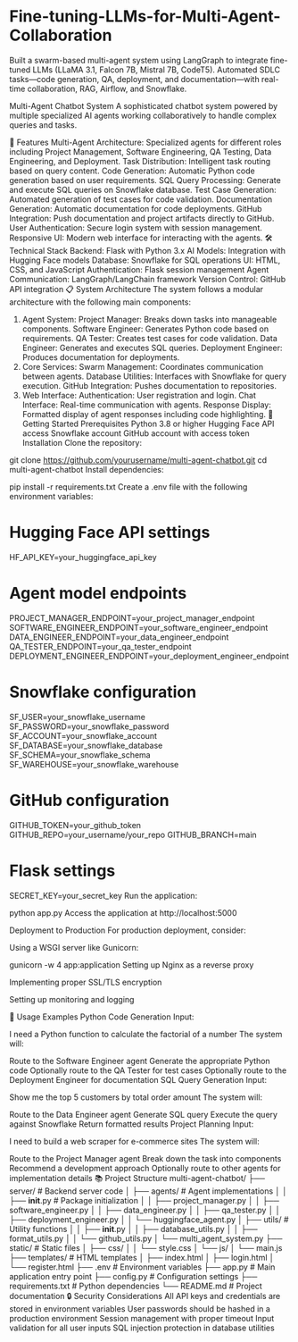 # Fine-tuning-LLMs-for-Multi-Agent-Collaboration
Built a swarm-based multi-agent system using LangGraph to integrate fine-tuned LLMs (LLaMA 3.1, Falcon 7B, Mistral 7B, CodeT5). Automated SDLC tasks—code generation, QA, deployment, and documentation—with real-time collaboration, RAG, Airflow, and Snowflake.


Multi-Agent Chatbot System
A sophisticated chatbot system powered by multiple specialized AI agents working collaboratively to handle complex queries and tasks.

🌟 Features
Multi-Agent Architecture: Specialized agents for different roles including Project Management, Software Engineering, QA Testing, Data Engineering, and Deployment.
Task Distribution: Intelligent task routing based on query content.
Code Generation: Automatic Python code generation based on user requirements.
SQL Query Processing: Generate and execute SQL queries on Snowflake database.
Test Case Generation: Automated generation of test cases for code validation.
Documentation Generation: Automatic documentation for code deployments.
GitHub Integration: Push documentation and project artifacts directly to GitHub.
User Authentication: Secure login system with session management.
Responsive UI: Modern web interface for interacting with the agents.
🛠️ Technical Stack
Backend: Flask with Python 3.x
AI Models: Integration with Hugging Face models
Database: Snowflake for SQL operations
UI: HTML, CSS, and JavaScript
Authentication: Flask session management
Agent Communication: LangGraph/LangChain framework
Version Control: GitHub API integration
📋 System Architecture
The system follows a modular architecture with the following main components:

1. Agent System:
Project Manager: Breaks down tasks into manageable components.
Software Engineer: Generates Python code based on requirements.
QA Tester: Creates test cases for code validation.
Data Engineer: Generates and executes SQL queries.
Deployment Engineer: Produces documentation for deployments.
2. Core Services:
Swarm Management: Coordinates communication between agents.
Database Utilities: Interfaces with Snowflake for query execution.
GitHub Integration: Pushes documentation to repositories.
3. Web Interface:
Authentication: User registration and login.
Chat Interface: Real-time communication with agents.
Response Display: Formatted display of agent responses including code highlighting.
🚀 Getting Started
Prerequisites
Python 3.8 or higher
Hugging Face API access
Snowflake account
GitHub account with access token
Installation
Clone the repository:

git clone https://github.com/yourusername/multi-agent-chatbot.git
cd multi-agent-chatbot
Install dependencies:

pip install -r requirements.txt
Create a .env file with the following environment variables:

# Hugging Face API settings
HF_API_KEY=your_huggingface_api_key

# Agent model endpoints
PROJECT_MANAGER_ENDPOINT=your_project_manager_endpoint
SOFTWARE_ENGINEER_ENDPOINT=your_software_engineer_endpoint
DATA_ENGINEER_ENDPOINT=your_data_engineer_endpoint
QA_TESTER_ENDPOINT=your_qa_tester_endpoint
DEPLOYMENT_ENGINEER_ENDPOINT=your_deployment_engineer_endpoint

# Snowflake configuration
SF_USER=your_snowflake_username
SF_PASSWORD=your_snowflake_password
SF_ACCOUNT=your_snowflake_account
SF_DATABASE=your_snowflake_database
SF_SCHEMA=your_snowflake_schema
SF_WAREHOUSE=your_snowflake_warehouse

# GitHub configuration
GITHUB_TOKEN=your_github_token
GITHUB_REPO=your_username/your_repo
GITHUB_BRANCH=main

# Flask settings
SECRET_KEY=your_secret_key
Run the application:

python app.py
Access the application at http://localhost:5000

Deployment to Production
For production deployment, consider:

Using a WSGI server like Gunicorn:

gunicorn -w 4 app:application
Setting up Nginx as a reverse proxy

Implementing proper SSL/TLS encryption

Setting up monitoring and logging

🔧 Usage Examples
Python Code Generation
Input:

I need a Python function to calculate the factorial of a number
The system will:

Route to the Software Engineer agent
Generate the appropriate Python code
Optionally route to the QA Tester for test cases
Optionally route to the Deployment Engineer for documentation
SQL Query Generation
Input:

Show me the top 5 customers by total order amount
The system will:

Route to the Data Engineer agent
Generate SQL query
Execute the query against Snowflake
Return formatted results
Project Planning
Input:

I need to build a web scraper for e-commerce sites
The system will:

Route to the Project Manager agent
Break down the task into components
Recommend a development approach
Optionally route to other agents for implementation details
📚 Project Structure
multi-agent-chatbot/
├── server/                 # Backend server code
│   ├── agents/             # Agent implementations
│   │   ├── __init__.py     # Package initialization
│   │   ├── project_manager.py
│   │   ├── software_engineer.py
│   │   ├── data_engineer.py
│   │   ├── qa_tester.py
│   │   ├── deployment_engineer.py
│   │   └── huggingface_agent.py
│   ├── utils/              # Utility functions
│   │   ├── __init__.py
│   │   ├── database_utils.py
│   │   ├── format_utils.py
│   │   └── github_utils.py
│   └── multi_agent_system.py
├── static/                 # Static files
│   ├── css/
│   │   └── style.css
│   └── js/
│       └── main.js
├── templates/              # HTML templates
│   ├── index.html
│   ├── login.html
│   └── register.html
├── .env                    # Environment variables
├── app.py                  # Main application entry point
├── config.py               # Configuration settings
├── requirements.txt        # Python dependencies
└── README.md               # Project documentation
🔒 Security Considerations
All API keys and credentials are stored in environment variables
User passwords should be hashed in a production environment
Session management with proper timeout
Input validation for all user inputs
SQL injection protection in database utilities
